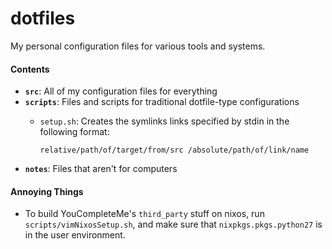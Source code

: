 dotfiles
========

My personal configuration files for various tools and systems.

#### Contents

*   **`src`**: All of my configuration files for everything
*   **`scripts`**: Files and scripts for traditional dotfile-type configurations
    *   `setup.sh`: Creates the symlinks links specified by stdin in the following format:

        `relative/path/of/target/from/src /absolute/path/of/link/name`
*   **`notes`**: Files that aren't for computers

#### Annoying Things

*   To build YouCompleteMe's `third_party` stuff on nixos, run `scripts/vimNixosSetup.sh`, and make sure that `nixpkgs.pkgs.python27` is in the user environment.
